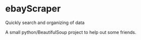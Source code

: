 # ebayScraper
Quickly search and organizing of data 

A small python/BeautifulSoup project to help out some friends. 
